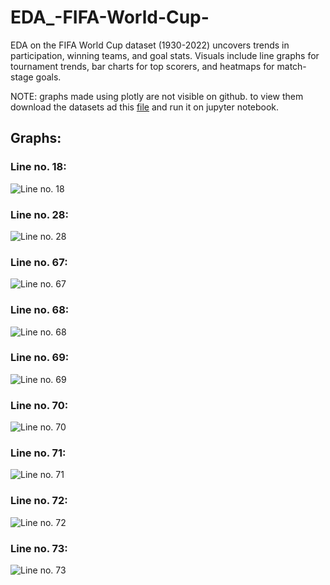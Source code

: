 # EDA_-FIFA-World-Cup-
EDA on the FIFA World Cup dataset (1930-2022) uncovers trends in participation, winning teams, and goal stats. Visuals include line graphs for tournament trends, bar charts for top scorers, and heatmaps for match-stage goals.


NOTE: graphs made using plotly are not visible on github. to view them download the datasets ad this [file](https://github.com/Himanshu-Atri/EDA_-FIFA-World-Cup-/blob/main/EDA_(FIFA_World_Cup).ipynb) and run it on jupyter notebook.

## Graphs:
### Line no. 18:
![Line no. 18](https://github.com/Himanshu-Atri/EDA_-FIFA-World-Cup-/blob/main/newplot_18.png)

### Line no. 28:
![Line no. 28](https://github.com/Himanshu-Atri/EDA_-FIFA-World-Cup-/blob/main/newplot_28.png)

### Line no. 67:
![Line no. 67](https://github.com/Himanshu-Atri/EDA_-FIFA-World-Cup-/blob/main/newplot_67.png)

### Line no. 68:
![Line no. 68](https://github.com/Himanshu-Atri/EDA_-FIFA-World-Cup-/blob/main/newplot_68.png)

### Line no. 69:
![Line no. 69](https://github.com/Himanshu-Atri/EDA_-FIFA-World-Cup-/blob/main/newplot_69.png)

### Line no. 70:
![Line no. 70](https://github.com/Himanshu-Atri/EDA_-FIFA-World-Cup-/blob/main/newplot_70.png)

### Line no. 71:
![Line no. 71](https://github.com/Himanshu-Atri/EDA_-FIFA-World-Cup-/blob/main/newplot_71.png)

### Line no. 72:
![Line no. 72](https://github.com/Himanshu-Atri/EDA_-FIFA-World-Cup-/blob/main/newplot_72.png)

### Line no. 73:
![Line no. 73](https://github.com/Himanshu-Atri/EDA_-FIFA-World-Cup-/blob/main/newplot_73.png)
